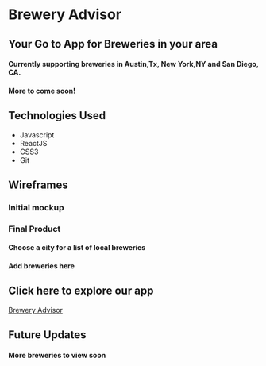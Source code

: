 # Brewery Advisor

## Your Go to App for Breweries in your area

#### Currently supporting breweries in Austin,Tx, New York,NY and San Diego, CA.

#### More to come soon!

## Technologies Used

- Javascript
- ReactJS
- CSS3
- Git

## Wireframes

### Initial mockup

### Final Product

#### Choose a city for a list of local breweries

#### Add breweries here

## Click here to explore our app

<a href="https://google.com/" target="_blank">Brewery Advisor</a>

## Future Updates

#### More breweries to view soon
